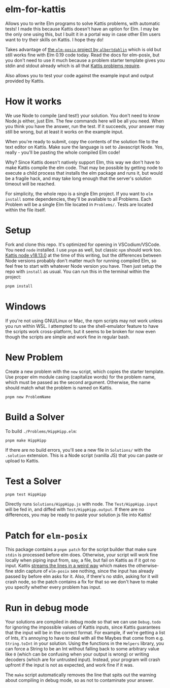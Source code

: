 # elm-for-kattis
Allows you to write Elm programs to solve Kattis problems, with automatic tests!
I made this because Kattis doesn't have an option for Elm. I may be the only one using this, but I built it in a portal way in case other Elm users want to try their skills on Kattis. I hope they do!

Takes advantage of [the `elm-posix` project by `albertdahlin`](https://github.com/albertdahlin/elm-posix/tree/master) which is old but still works fine with Elm 0.19 code today.
Read the docs for elm-posix, but you don't need to use it much because a problem starter template gives you stdin and stdout already which is all that [Kattis problems require](https://support.kattis.com/support/solutions/articles/79000120852-how-do-i-handle-input-and-output-).

Also allows you to test your code against the example input and output provided by Kattis.

# How it works
We use Node to compile (and test!) your solution. You don't need to know Node.js either, just Elm. The few commands here will be all you need.
When you think you have the answer, run the test. If it succeeds, your answer may still be wrong, but at least it works on the example input.

When you're ready to submit, copy the contents of the solution file to the text editor on Kattis. Make sure the language is set to Javascript Node. Yes, really - you'll be pasting the whole compiled Elm code! 

Why? Since Kattis doesn't natively support Elm, this way we don't have to make Kattis compile the elm code. That may be possible by getting node to execute a child process that installs the elm package and runs it, but would be a fragile hack, and may take long enough that the server's solution timeout will be reached.

For simplicity, the whole repo is a single Elm project. If you want to `elm install` some dependencies, they'll be available to all Problems. Each Problem will be a single Elm file located in `Problems/`. Tests are located within the file itself.

# Setup
Fork and clone this repo. It's optimized for opening in VSCodium/VSCode.
You need `node` installed. I use `pnpm` as well, but classic `npm` should work too. [Kattis node v18.13.0](https://open.kattis.com/languages/javascript) at the time of this writing, but the differences between Node versions probably don't matter much for running compiled Elm, so feel free to start with whatever Node version you have. Then just setup the repo with `install` as usual. You can run this in the terminal within the project:
```sh
pnpm install
```

# Windows
If you're not using GNU/Linux or Mac, the npm scripts may not work unless you run within WSL. I attempted to use the shell-emulator feature to have the scripts work cross-platform, but it seems to be broken for now even though the scripts are simple and work fine in regular bash.

# New Problem
Create a new problem with the `new` script, which copies the starter template.
Use proper elm module casing (capitalize words) for the problem name, which must be passed as the second argument.
Otherwise, the name should match what the problem is named on Kattis.

```
pnpm new ProblemName
```

# Build a Solver
To build `./Problems/HippHipp.elm`:
```
pnpm make HippHipp
```
If there are no build errors, you'll see a new file in `Solutions/` with the `.solution` extension. This is a Node script (vanilla JS) that you can paste or upload to Kattis.

# Test a Solver
```
pnpm test HippHipp
```
Directly runs `Solutions/HippHipp.js` with node. The `Test/HippHipp.input` will be fed in, and diffed with `Test/HippHipp.output`.
If there are no differences, you may be ready to paste your solution js file into Kattis!

# Patch for `elm-posix`
This package contains a `pnpm patch` for the script builder that make sure `stdin` is processed before elm does. Otherwise, your script will work fine locally when piping input from, say, a file, but fail on Kattis as if it got no input. Kattis [streams the lines in a weird way](https://stackoverflow.com/a/69559880) which makes the otherwise-fine stdin capture of `elm-posix` see nothing, since the input has already passed by before elm asks for it. Also, if there's no stdin, asking for it will crash node, so the patch contains a fix for that so we don't have to make you specify whether every problem has input.

# Run in debug mode
Your solutions are compiled in debug mode so that we can use `Debug.todo` for ignoring the impossible values of Kattis inputs, since Kattis guarantees that the input will be in the correct format. For example, if we're getting a list of Ints, it's annoying to have to deal with all the Maybes that come from e.g. `String.toInt` in your solution. Using the functions in the `Helpers` library, you can force a String to be an Int without falling back to some arbitrary value like `0` (which can be confusing when your output is wrong) or writing decoders (which are for untrusted input). Instead, your program will crash upfront if the input is not as expected, and work fine if it was.

The `make` script automatically removes the line that spits out the warning about compiling in debug mode, so as not to contaminate your answer.
